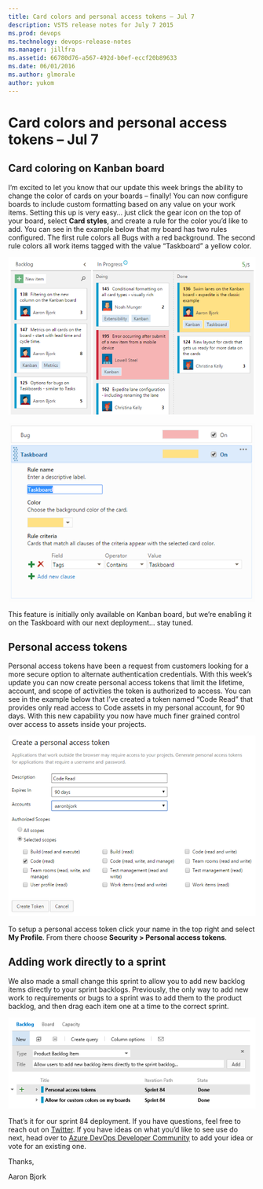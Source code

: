 ```yaml
---
title: Card colors and personal access tokens – Jul 7
description: VSTS release notes for July 7 2015
ms.prod: devops
ms.technology: devops-release-notes
ms.manager: jillfra
ms.assetid: 66780d76-a567-492d-b0ef-eccf20b89633
ms.date: 06/01/2016
ms.author: glmorale
author: yukom
---
```


# Card colors and personal access tokens – Jul 7

## Card coloring on Kanban board

I’m excited to let you know that our update this week brings the ability to change the color of cards on your boards – finally! You can now configure boards to include custom formatting based on any value on your work items. Setting this up is very easy… just click the gear icon on the top of your board, select **Card styles**, and create a rule for the color you’d like to add. You can see in the example below that my board has two rules configured. The first rule colors all Bugs with a red background. The second rule colors all work items tagged with the value “Taskboard” a yellow color. 

![Card coloring](media/7_7_01.png)

![Card coloring rules](media/7_7_02.png)

This feature is initially only available on Kanban board, but we’re enabling it on the Taskboard with our next deployment… stay tuned. 

## Personal access tokens

Personal access tokens have been a request from customers looking for a more secure option to alternate authentication credentials. With this week’s update you can now create personal access tokens that limit the lifetime, account, and scope of activities the token is authorized to access. You can see in the example below that I’ve created a token named “Code Read” that provides only read access to Code assets in my personal account, for 90 days. With this new capability you now have much finer grained control over access to assets inside your projects.

![Personal Access Tokens](media/7_7_03.png)

To setup a personal access token click your name in the top right and select **My Profile**. From there choose **Security > Personal access tokens**.

## Adding work directly to a sprint

We also made a small change this sprint to allow you to add new backlog items directly to your sprint backlogs. Previously, the only way to add new work to requirements or bugs to a sprint was to add them to the product backlog, and then drag each item one at a time to the correct sprint.

![Adding work directly to a sprint](media/7_7_04.png)

That’s it for our sprint 84 deployment. If you have questions, feel free to reach out on [Twitter](https://twitter.com/AzureDevOps). If you have ideas on what you’d like to see use do next, head over to [Azure DevOps Developer Community](https://developercommunity.visualstudio.com/spaces/21/index.html) to add your idea or vote for an existing one.

Thanks,

Aaron Bjork
